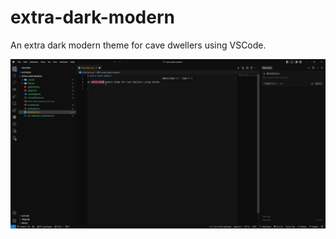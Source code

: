 # extra-dark-modern

An extra dark modern theme for cave dwellers using VSCode.

![Screenshot](./.resources/images/screenshot-1.png)
